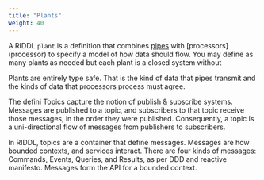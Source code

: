 ```yaml
---
title: "Plants"
weight: 40
---
```


A RIDDL `plant` is a definition that combines [pipes](pipe) with [processors]
(processor) to specify a model of how data should flow. You may define as 
many plants as needed but each plant is a closed system without

Plants are entirely type safe. That is the kind of data that pipes transmit 
and the kinds of data that processors process must agree. 

The defini
Topics capture the notion of publish & subscribe systems. Messages are
published to a topic, and subscribers to that topic receive those messages, in
the order they were published. Consequently, a topic is a uni-directional
flow of messages from publishers to subscribers.

In RIDDL, topics are a container that define messages. Messages are how
bounded contexts, and services interact. There are four kinds of messages:
Commands, Events, Queries, and Results, as per DDD and reactive manifesto.
Messages form the API for a bounded context.

